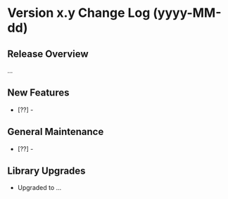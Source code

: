 # Version x.y Change Log (yyyy-MM-dd)

## Release Overview

...

## New Features

* [??] -

## General Maintenance

* [??] -

## Library Upgrades

* Upgraded to ...